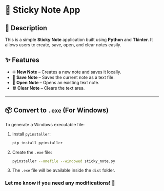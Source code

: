 # 📝 Sticky Note App  

## 📌 Description  
This is a simple **Sticky Note** application built using **Python** and **Tkinter**. It allows users to create, save, open, and clear notes easily.  

## ✨ Features  
- ➕ **New Note** – Creates a new note and saves it locally.  
- 💾 **Save Note** – Saves the current note as a text file.  
- 📂 **Open Note** – Opens an existing text note.  
- 🗑️ **Clear Note** – Clears the text area.  

---

## 📦 Convert to `.exe` (For Windows)  
To generate a Windows executable file:  

1. Install `pyinstaller`:  
   ```sh
   pip install pyinstaller
   ```
2. Create the `.exe` file:  
   ```sh
   pyinstaller --onefile --windowed sticky_note.py
   ```
3. The `.exe` file will be available inside the `dist` folder.

### Let me know if you need any modifications! 🚀
